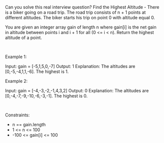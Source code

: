 Can you solve this real interview question? Find the Highest Altitude - There is a biker going on a road trip. The road trip consists of n + 1 points at different altitudes. The biker starts his trip on point 0 with altitude equal 0.

You are given an integer array gain of length n where gain[i] is the net gain in altitude between points i and i + 1 for all (0 <= i < n). Return the highest altitude of a point.

 

Example 1:


Input: gain = [-5,1,5,0,-7]
Output: 1
Explanation: The altitudes are [0,-5,-4,1,1,-6]. The highest is 1.


Example 2:


Input: gain = [-4,-3,-2,-1,4,3,2]
Output: 0
Explanation: The altitudes are [0,-4,-7,-9,-10,-6,-3,-1]. The highest is 0.


 

Constraints:

 * n == gain.length
 * 1 <= n <= 100
 * -100 <= gain[i] <= 100